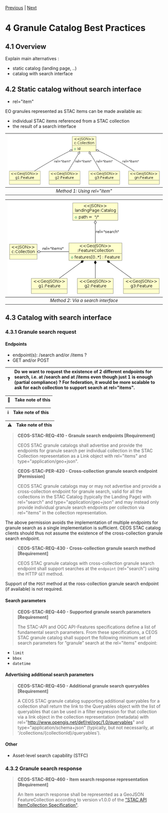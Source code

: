 [Previous](best-practices.md) | [Next](collection-catalogs.md)
# 4 Granule Catalog Best Practices

[//]: # (this is a comment)

## 4.1 Overview


Explain main alternatives :
- static catalog (landing page, ..)
- catalog with search interface

## 4.2 Static catalog without search interface

- rel="item"

EO granules represented as STAC items can be made available as:
- individual STAC items referenced from a STAC collection
- the result of a search interface

| ![Static catalog](./figures/objects-granule-catalog-item.png "Nested catalogs and collections") |
|:--:| 
| *Method 1: Using rel="item"* |

| ![Search result](./figures/objects-granule-catalog-items.png "List of collections") |
|:--:| 
| *Method 2: Via a search interface* |


## 4.3 Catalog with search interface

### 4.3.1 Granule search request

#### Endpoints
- endpoint(s): /search and/or /items ?
- GET and/or POST


| :question: | Do we want to request the existence of 2 different endpoints for search, i.e. at /search and at /items even though just 1 is enough (partial compliance) ? For federation, it would be more scalable to ask for each collection to support search at rel="items". |
|---------------|:------------------------|


| :memo:        | Take note of this       |
|---------------|:------------------------|


| :information_source: | Take note of this       |
|---------------|:------------------------|


| :warning:        | Take note of this       |
|---------------|:------------------------|



> **CEOS-STAC-REQ-410 - Granule search endpoints [Requirement]**<a name="BP-410"></a>
>
> CEOS STAC granule catalogs shall advertise and provide the endpoints for granule search per individual collection in the STAC Collection representation as a Link object with rel="items" and type="application/geo+json".

> **CEOS-STAC-PER-420 - Cross-collection granule search endpoint [Permission]**<a name="BP-420"></a>
>
> CEOS STAC granule catalogs may or may not advertise and provide a cross-collection endpoint for granule search, valid for all the collections in the STAC Catalog (typically the Landing Page) with rel="search" and type="application/geo+json" and may instead only provide individual granule search endpoints per collection via rel="items" in the collection representation. 

The above permission avoids the implementation of multiple endpoints for granule search as a single implementation is sufficient.  CEOS STAC catalog clients should thus not assume the existence of the cross-collection granule search endpoint.

> **CEOS-STAC-REQ-430 - Cross-collection granule search method [Requirement]**<a name="BP-430"></a>
>
> CEOS STAC granule catalogs with cross-collection granule search endpoint shall support searches at the `endpoint` (rel="search") using the HTTP `GET` method.

Support of the `POST` method at the ross-collection granule search endpoint (if available) is not required.


#### Search parameters


> **CEOS-STAC-REQ-440 - Supported granule search parameters [Requirement]**<a name="BP-440"></a>
>
> The STAC-API and OGC API-Features specifications define a list of fundamental search parameters.  From these specifications, a CEOS STAC granule catalog shall support the following minimum set of search parameters for “granule” search at the rel="items" endpoint:
- `limit`  
- `bbox` 
- `datetime`


#### Advertising additional search parameters

> **CEOS-STAC-REQ-450 - Additional granule search queryables [Requirement]**<a name="BP-450"></a>
>
> A CEOS STAC granule catalog supporting additional queryables for a collection shall return the link to the Queryables object with the list of queryables that can be used in a filter expression for that collection via a link object in the collection representation (metadata) with rel="http://www.opengis.net/def/rel/ogc/1.0/queryables" and type="application/schema+json" (typically, but not necessarily, at '/collections/{collectionId}/queryables').


#### Other

- Asset-level search capability (STFC)

### 4.3.2 Granule search response


> **CEOS-STAC-REQ-460 - Item search response representation [Requirement]**<a name="BP-460"></a>
>
> An Item search response shall be represented as a GeoJSON FeatureCollection according to version v1.0.0 of the ["STAC API ItemCollection Specification"](https://github.com/radiantearth/stac-api-spec/blob/master/fragments/itemcollection/README.md).





